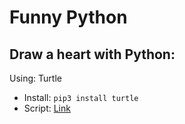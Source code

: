 # Funny Python

## Draw a heart with Python:
Using: Turtle
- Install: `pip3 install turtle`
- Script: [Link](https://github.com/josdoaitran/funny_python/blob/main/draw_heart.py)